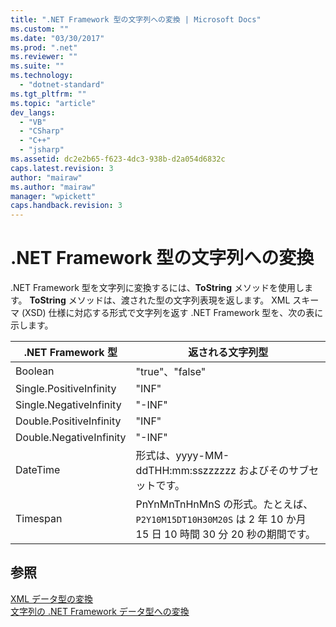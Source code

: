 ```yaml
---
title: ".NET Framework 型の文字列への変換 | Microsoft Docs"
ms.custom: ""
ms.date: "03/30/2017"
ms.prod: ".net"
ms.reviewer: ""
ms.suite: ""
ms.technology: 
  - "dotnet-standard"
ms.tgt_pltfrm: ""
ms.topic: "article"
dev_langs: 
  - "VB"
  - "CSharp"
  - "C++"
  - "jsharp"
ms.assetid: dc2e2b65-f623-4dc3-938b-d2a054d6832c
caps.latest.revision: 3
author: "mairaw"
ms.author: "mairaw"
manager: "wpickett"
caps.handback.revision: 3
---
```

# .NET Framework 型の文字列への変換
.NET Framework 型を文字列に変換するには、**ToString** メソッドを使用します。  **ToString** メソッドは、渡された型の文字列表現を返します。  XML スキーマ \(XSD\) 仕様に対応する形式で文字列を返す .NET Framework 型を、次の表に示します。  
  
|.NET Framework 型|返される文字列型|  
|----------------------|--------------|  
|Boolean|"true"、"false"|  
|Single.PositiveInfinity|"INF"|  
|Single.NegativeInfinity|"\-INF"|  
|Double.PositiveInfinity|"INF"|  
|Double.NegativeInfinity|"\-INF"|  
|DateTime|形式は、yyyy\-MM\-ddTHH:mm:sszzzzzz およびそのサブセットです。|  
|Timespan|PnYnMnTnHnMnS の形式。たとえば、`P2Y10M15DT10H30M20S` は 2 年 10 か月 15 日 10 時間 30 分 20 秒の期間です。|  
  
## 参照  
 [XML データ型の変換](../../../../docs/standard/data/xml/conversion-of-xml-data-types.md)   
 [文字列の .NET Framework データ型への変換](../../../../docs/standard/data/xml/converting-strings-to-dotnet-data-types.md)